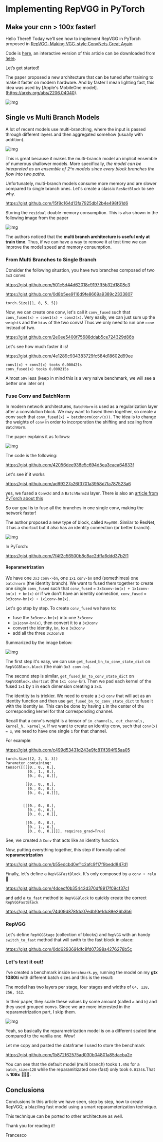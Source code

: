 # Implementing RepVGG in PyTorch
## Make your cnn > 100x faster!

Hello There!! Today we’ll see how to implement RepVGG in PyTorch proposed in [RepVGG: Making VGG-style ConvNets Great Again](https://arxiv.org/pdf/2101.03697.pdf)

Code is [here](https://github.com/FrancescoSaverioZuppichini/RepVgg), an interactive version of this article can be downloaded from [here](https://github.com/FrancescoSaverioZuppichini/RepVgg/blob/main/README.ipynb).

Let’s get started!

The paper proposed a new architecture that can be tuned after training to make it faster on modern hardware. And by faster I mean lighting fast, this idea was used by [Apple's MobileOne model].(https://arxiv.org/abs/2206.04040).

![img](images/fig1.png)


## Single vs Multi Branch Models

A lot of recent models use multi-branching, where the input is passed through different layers and then aggregated somehow (usually with addition).

![img](images/single_multi_branch.png)



This is great because it makes the multi-branch model an implicit ensemble of numerous shallower models. More specifically, *the model can be interpreted as an ensemble of 2^n models since every block branches the flow into two paths.*

Unfortunately, multi-branch models consume more memory and are slower compared to single branch ones. Let's create a classic `ResNetBlock` to see why.


https://gist.github.com/15f8c164d13fa7925db12b4e498f61d6

Storing the `residual` double memory consumption. This is also shown in the following image from the paper

![img](images/fig3.png)


The authors noticed that the **multi branch architecture is useful only at train time**. Thus, if we can have a way to remove it at test time we can improve the model speed and memory consumption.


### From Multi Branches to Single Branch

Consider the following situation, you have two branches composed of two `3x3` convs


https://gist.github.com/501c5d44d62018c9197ff5b32d1808c3


https://gist.github.com/0d8b5ee9116d9fe8669a9389c2333807




    torch.Size([1, 8, 5, 5])



Now, we can create one conv, let's call it `conv_fused` such that `conv_fused(x) = conv1(x) + conv2(x)`. Very easily, we can just sum up the `weight`s and the `bias` of the two convs! Thus we only need to run one `conv` instead of two.


https://gist.github.com/2e0ee5400f75688ddab5ce724329d86b

Let's see how much faster it is!


https://gist.github.com/4e1289c934383729fc584d18602d99ee

    conv1(x) + conv2(x) tooks 0.000421s
    conv_fused(x) tooks 0.000215s


Almost `50%` less (keep in mind this is a very naive benchmark, we will see a better one later on)

### Fuse Conv and BatchNorm

In modern network architectures, `BatchNorm` is used as a regularization layer after a convolution block. We may want to fused them together, so create a conv such that `conv_fused(x) = batchnorm(conv(x))`. The idea is to change the weights of `conv` in order to incorporation the shifting and scaling from `BatchNorm`. 

The paper explains it as follows:

![img](images/eq3.png)

The code is the following:


https://gist.github.com/42056dee938e5c694d5ea3caca64833f

Let's see if it works


https://gist.github.com/ad69227a26f3701a3958d7fa787523a6

yes, we fused a `Conv2d` and a `BatchNorm2d` layer. There is also an [article from PyTorch about this](https://pytorch.org/tutorials/intermediate/custom_function_conv_bn_tutorial.html) 


So our goal is to fuse all the branches in one single conv, making the network faster! 

The author proposed a new type of block, called `RepVGG`. Similar to ResNet, it has a shortcut but it also has an identity connection (or better branch).


![img](images/fig2.png)

In PyTorch:


https://gist.github.com/7f4f2c56500b8c8ac2dffa6ddd37b2f1

#### Reparametrization

We have one `3x3` `conv->bn`, one `1x1` `conv-bn` and (somethimes) one `batchnorm` (the identity branch). We want to fused them together to create one single `conv_fused` such that `conv_fused` = `3x3conv-bn(x) + 1x1conv-bn(x) + bn(x)` or if we don't have an identity connection, `conv_fused` = `3x3conv-bn(x) + 1x1conv-bn(x)`.

Let's go step by step. To create `conv_fused` we have to:
- fuse the `3x3conv-bn(x)` into one `3x3conv`
- `1x1conv-bn(x)`, then convert it to a `3x3conv`
- convert the identity, `bn`, to a `3x3conv`
- add all the three `3x3conv`s

Summarized by the image below:

![img](images/fig4.png)

The first step it's easy, we can use `get_fused_bn_to_conv_state_dict` on `RepVGGBlock.block` (the main `3x3 conv-bn`).

The second step is similar, `get_fused_bn_to_conv_state_dict` on `RepVGGBlock.shortcut` (the `1x1 conv-bn`). Then we pad each kernel of the fused `1x1` by `1` in each dimension creating a `3x3`.

The identity `bn` is trickier. We need to create a `3x3` `conv` that will act as an identity function and then use `get_fused_bn_to_conv_state_dict` to fuse it with the identity `bn`. This can be done by having `1` in the center of the corresponding kernel for that corresponding channel. 

Recall that a conv's weight is a tensor of `in_channels, out_channels, kernel_h, kernel_w`. If we want to create an identity conv, such that `conv(x) = x`, we need to have one single `1` for that channel.

For example:


https://gist.github.com/c499d53431d243e9fc811f394f95aa05

    torch.Size([2, 2, 3, 3])
    Parameter containing:
    tensor([[[[0., 0., 0.],
              [0., 1., 0.],
              [0., 0., 0.]],
    
             [[0., 0., 0.],
              [0., 0., 0.],
              [0., 0., 0.]]],
    
    
            [[[0., 0., 0.],
              [0., 0., 0.],
              [0., 0., 0.]],
    
             [[0., 0., 0.],
              [0., 1., 0.],
              [0., 0., 0.]]]], requires_grad=True)


See, we created a `Conv` that acts like an identity function. 

Now, putting everything together, this step if formally called **reparametrization**


https://gist.github.com/b55edcbd0ef1c2afc9f17f9bedd847d1

Finally, let's define a `RepVGGFastBlock`. It's only composed by a `conv + relu` 🤩


https://gist.github.com/4dcecf0b35442d370df8917f09cf37c1

and add a `to_fast` method to `RepVGGBlock` to quickly create the correct `RepVGGFastBlock`


https://gist.github.com/74d09d878fdc07edb10e1dc88e26b3b6

### RepVGG

Let's define `RepVGGStage` (collection of blocks) and `RepVGG` with an handy `switch_to_fast` method that will swith to the fast block in-place:


https://gist.github.com/0dd6293691dfc8fd07398a4276278b5c

### Let's test it out! 

I've created a benchmark inside `benchmark.py`, running the model on my **gtx 1080ti** with different batch sizes and this is the result:


The model has two layers per stage, four stages and widths of `64, 128, 256, 512`. 

In their paper, they scale these values by some amount (called `a` and `b`) and they used grouped convs. Since we are more interested in the reparametrization part, I skip them.

![img](images/time.png)


Yeah, so basically the reparametrization model is on a different scaled time compared to the vanilla one. Wow!

Let me copy and pasted the dataframe I used to store the benchmark

https://gist.github.com/1b872f62575ad030b04801a85dacba2e

You can see that the default model (multi branch) tooks `1.45`s for a `batch_size=128` while the reparamitizated one (fast) only took `0.0134`s.That is **108x** 🚀🚀🚀.

## Conclusions

Conclusions
In this article we have seen, step by step, how to create RepVGG; a blaziling fast model using a smart reparameterization technique. 

This technique can be ported to other architecture as well.

Thank you for reading it!

Francesco


